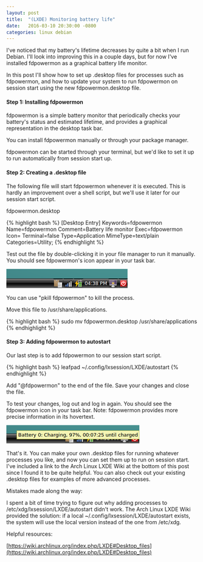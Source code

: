 ```yaml
---
layout: post
title:  "(LXDE) Monitoring battery life"
date:   2016-03-10 20:30:00 -0800
categories: linux debian
---
```

I've noticed that my battery's lifetime decreases by quite a bit when I run Debian.  I'll look into improving this in a couple days, but for now I've installed fdpowermon as a graphical battery life monitor.

In this post I'll show how to set up .desktop files for processes such as fdpowermon, and how to update your system to run fdpowermon on session start using the new fdpowermon.desktop file.

#### Step 1: Installing fdpowermon

fdpowermon is a simple battery monitor that periodically checks your battery's status and estimated lifetime, and provides a graphical representation in the desktop task bar.

You can install fdpowermon manually or through your package manager.

fdpowermon can be started through your terminal, but we'd like to set it up to run automatically from session start up.

#### Step 2: Creating a .desktop file

The following file will start fdpowermon whenever it is executed.  This is hardly an improvement over a shell script, but we'll use it later for our session start script.

fdpowermon.desktop

{% highlight bash %}
[Desktop Entry]
Keywords=fdpowermon
Name=fdpowermon
Comment=Battery life monitor
Exec=fdpowermon
Icon=
Terminal=false
Type=Application
MimeType=text/plain
Categories=Utility;
{% endhighlight %}

Test out the file by double-clicking it in your file manager to run it manually.  You should see fdpowermon's icon appear in your task bar.

![alt-text](/images/20160310_fdpowermontaskbar.png "Picture of the fdpowermon start menu icon")

You can use "pkill fdpowermon" to kill the process.

Move this file to /usr/share/applications.

{% highlight bash %}
sudo mv fdpowermon.desktop /usr/share/applications
{% endhighlight %}

#### Step 3: Adding fdpowermon to autostart

Our last step is to add fdpowermon to our session start script.

{% highlight bash %}
leafpad ~/.config/lxsession/LXDE/autostart
{% endhighlight %}

Add "@fdpowermon" to the end of the file.  Save your changes and close the file.

To test your changes, log out and log in again.  You should see the fdpowermon icon in your task bar.  Note: fdpowermon provides more precise information in its hovertext.

![alt-text](/images/20160310_fdpowermonhovertext.png "Picture of the fdpowermon start menu icon hover text")

That's it.  You can make your own .desktop files for running whatever processes you like, and now you can set them up to run on session start.  I've included a link to the Arch Linux LXDE Wiki at the bottom of this post since I found it to be quite helpful.  You can also check out your existing .desktop files for examples of more advanced processes.

Mistakes made along the way:

I spent a bit of time trying to figure out why adding processes to /etc/xdg/lxsession/LXDE/autostart didn't work.  The Arch Linux LXDE Wiki provided the solution: if a local ~/.config/lxsession/LXDE/autostart exists, the system will use the local version instead of the one from /etc/xdg.

Helpful resources:

[https://wiki.archlinux.org/index.php/LXDE#Desktop_files](https://wiki.archlinux.org/index.php/LXDE#Desktop_files)
